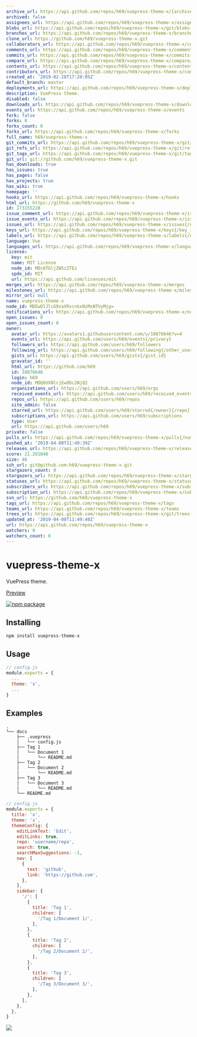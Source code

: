 ```yaml
---
archive_url: https://api.github.com/repos/h69/vuepress-theme-x/{archive_format}{/ref}
archived: false
assignees_url: https://api.github.com/repos/h69/vuepress-theme-x/assignees{/user}
blobs_url: https://api.github.com/repos/h69/vuepress-theme-x/git/blobs{/sha}
branches_url: https://api.github.com/repos/h69/vuepress-theme-x/branches{/branch}
clone_url: https://github.com/h69/vuepress-theme-x.git
collaborators_url: https://api.github.com/repos/h69/vuepress-theme-x/collaborators{/collaborator}
comments_url: https://api.github.com/repos/h69/vuepress-theme-x/comments{/number}
commits_url: https://api.github.com/repos/h69/vuepress-theme-x/commits{/sha}
compare_url: https://api.github.com/repos/h69/vuepress-theme-x/compare/{base}...{head}
contents_url: https://api.github.com/repos/h69/vuepress-theme-x/contents/{+path}
contributors_url: https://api.github.com/repos/h69/vuepress-theme-x/contributors
created_at: '2019-02-28T17:20:05Z'
default_branch: master
deployments_url: https://api.github.com/repos/h69/vuepress-theme-x/deployments
description: VuePress theme.
disabled: false
downloads_url: https://api.github.com/repos/h69/vuepress-theme-x/downloads
events_url: https://api.github.com/repos/h69/vuepress-theme-x/events
fork: false
forks: 0
forks_count: 0
forks_url: https://api.github.com/repos/h69/vuepress-theme-x/forks
full_name: h69/vuepress-theme-x
git_commits_url: https://api.github.com/repos/h69/vuepress-theme-x/git/commits{/sha}
git_refs_url: https://api.github.com/repos/h69/vuepress-theme-x/git/refs{/sha}
git_tags_url: https://api.github.com/repos/h69/vuepress-theme-x/git/tags{/sha}
git_url: git://github.com/h69/vuepress-theme-x.git
has_downloads: true
has_issues: true
has_pages: false
has_projects: true
has_wiki: true
homepage: ''
hooks_url: https://api.github.com/repos/h69/vuepress-theme-x/hooks
html_url: https://github.com/h69/vuepress-theme-x
id: 173155228
issue_comment_url: https://api.github.com/repos/h69/vuepress-theme-x/issues/comments{/number}
issue_events_url: https://api.github.com/repos/h69/vuepress-theme-x/issues/events{/number}
issues_url: https://api.github.com/repos/h69/vuepress-theme-x/issues{/number}
keys_url: https://api.github.com/repos/h69/vuepress-theme-x/keys{/key_id}
labels_url: https://api.github.com/repos/h69/vuepress-theme-x/labels{/name}
language: Vue
languages_url: https://api.github.com/repos/h69/vuepress-theme-x/languages
license:
  key: mit
  name: MIT License
  node_id: MDc6TGljZW5zZTEz
  spdx_id: MIT
  url: https://api.github.com/licenses/mit
merges_url: https://api.github.com/repos/h69/vuepress-theme-x/merges
milestones_url: https://api.github.com/repos/h69/vuepress-theme-x/milestones{/number}
mirror_url: null
name: vuepress-theme-x
node_id: MDEwOlJlcG9zaXRvcnkxNzMxNTUyMjg=
notifications_url: https://api.github.com/repos/h69/vuepress-theme-x/notifications{?since,all,participating}
open_issues: 0
open_issues_count: 0
owner:
  avatar_url: https://avatars1.githubusercontent.com/u/10876646?v=4
  events_url: https://api.github.com/users/h69/events{/privacy}
  followers_url: https://api.github.com/users/h69/followers
  following_url: https://api.github.com/users/h69/following{/other_user}
  gists_url: https://api.github.com/users/h69/gists{/gist_id}
  gravatar_id: ''
  html_url: https://github.com/h69
  id: 10876646
  login: h69
  node_id: MDQ6VXNlcjEwODc2NjQ2
  organizations_url: https://api.github.com/users/h69/orgs
  received_events_url: https://api.github.com/users/h69/received_events
  repos_url: https://api.github.com/users/h69/repos
  site_admin: false
  starred_url: https://api.github.com/users/h69/starred{/owner}{/repo}
  subscriptions_url: https://api.github.com/users/h69/subscriptions
  type: User
  url: https://api.github.com/users/h69
private: false
pulls_url: https://api.github.com/repos/h69/vuepress-theme-x/pulls{/number}
pushed_at: '2019-04-08T11:49:39Z'
releases_url: https://api.github.com/repos/h69/vuepress-theme-x/releases{/id}
score: 21.281048
size: 46
ssh_url: git@github.com:h69/vuepress-theme-x.git
stargazers_count: 0
stargazers_url: https://api.github.com/repos/h69/vuepress-theme-x/stargazers
statuses_url: https://api.github.com/repos/h69/vuepress-theme-x/statuses/{sha}
subscribers_url: https://api.github.com/repos/h69/vuepress-theme-x/subscribers
subscription_url: https://api.github.com/repos/h69/vuepress-theme-x/subscription
svn_url: https://github.com/h69/vuepress-theme-x
tags_url: https://api.github.com/repos/h69/vuepress-theme-x/tags
teams_url: https://api.github.com/repos/h69/vuepress-theme-x/teams
trees_url: https://api.github.com/repos/h69/vuepress-theme-x/git/trees{/sha}
updated_at: '2019-04-08T11:49:40Z'
url: https://api.github.com/repos/h69/vuepress-theme-x
watchers: 0
watchers_count: 0
---
```


# vuepress-theme-x

VuePress theme.

[Preview](https://h69.github.io)

[![npm package](https://nodei.co/npm/vuepress-theme-x.png?downloads=true&downloadRank=true&stars=true)](https://www.npmjs.com/package/vuepress-theme-x)


## Installing
```
npm install vuepress-theme-x
```

## Usage
```JavaScript
// config.js
module.exports = {
  ...
  theme: 'x',
  ...
}
``` 

## Examples
```
.
└── docs 
    ├── .vuepress 
    |   └── config.js
    ├── Tag 1
    |   └── Document 1
    |       └── README.md
    ├── Tag 2
    |   └── Document 2
    |       └── README.md
    ├── Tag 3
    |   └── Document 3
    |       └── README.md
    └── README.md 
```

```JavaScript
// config.js
module.exports = {
  title: 'x',
  theme: 'x',
  themeConfig: {
    editLinkText: 'Edit',
    editLinks: true,
    repo: 'username/repo',
    search: true,
    searchMaxSuggestions: -1,
    nav: [
      {
        text: 'github',
        link: 'https://github.com',
      },
    ],
    sidebar: {
      '/': [
        {
          title: 'Tag 1',
          children: [
            '/Tag 1/Document 1/',
          ],
        },
        {
          title: 'Tag 2',
          children: [
            '/Tag 2/Document 2/',
          ],
        },
        {
          title: 'Tag 3',
          children: [
            '/Tag 3/Document 3/',
          ],
        },
      ],
    },
  },
}
```
![](https://raw.githubusercontent.com/黄宝权/vuepress-theme-x/master/vuepress-theme-x.png)
